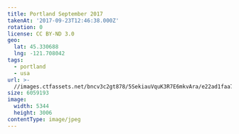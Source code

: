 ```yaml
---
title: Portland September 2017
takenAt: '2017-09-23T12:46:38.000Z'
rotation: 0
license: CC BY-ND 3.0
geo:
  lat: 45.330688
  lng: -121.708042
tags:
  - portland
  - usa
url: >-
  //images.ctfassets.net/bncv3c2gt878/5SekiauVquK3R7E6mkvAra/e22ad1faa7ae08b259feb6fe0931cd4f/portland-september-2017_37060566070_o
size: 6059193
image:
  width: 5344
  height: 3006
contentType: image/jpeg
---
```


